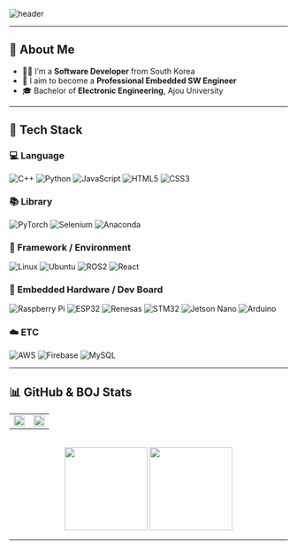 <!-- Header -->
![header](https://capsule-render.vercel.app/api?type=waving&color=gradient&height=300&section=header&text=Good%20to%20see%20you%20%F0%9F%A4%97&fontSize=40)

---

## 👀 About Me

- 🧑‍💻 I’m a **Software Developer** from South Korea  
- 🔧 I aim to become a **Professional Embedded SW Engineer**  
- 🎓 Bachelor of **Electronic Engineering**, Ajou University  

---

## 🧱 Tech Stack

### 💻 Language
![C++](https://img.shields.io/badge/C++-00599C?style=flat-square&logo=C%2B%2B&logoColor=white)
![Python](https://img.shields.io/badge/Python-3776AB?style=flat-square&logo=Python&logoColor=white)
![JavaScript](https://img.shields.io/badge/JavaScript-F7DF1E?style=flat-square&logo=JavaScript&logoColor=black)
![HTML5](https://img.shields.io/badge/HTML5-E34F26?style=flat-square&logo=HTML5&logoColor=white)
![CSS3](https://img.shields.io/badge/CSS3-1572B6?style=flat-square&logo=CSS3&logoColor=white)

### 📚 Library
![PyTorch](https://img.shields.io/badge/PyTorch-EE4C2C?style=flat-square&logo=PyTorch&logoColor=white)
![Selenium](https://img.shields.io/badge/Selenium-43B02A?style=flat-square&logo=Selenium&logoColor=white)
![Anaconda](https://img.shields.io/badge/Anaconda-44A833?style=flat-square&logo=Anaconda&logoColor=white)

### 🧰 Framework / Environment
![Linux](https://img.shields.io/badge/Linux-FCC624?style=flat-square&logo=linux&logoColor=black)
![Ubuntu](https://img.shields.io/badge/Ubuntu-E95420?style=flat-square&logo=Ubuntu&logoColor=white)
![ROS2](https://img.shields.io/badge/ROS2-22314E?style=flat-square&logo=ros&logoColor=white)
![React](https://img.shields.io/badge/React-61DAFB?style=flat-square&logo=React&logoColor=white)

### 🔌 Embedded Hardware / Dev Board
![Raspberry Pi](https://img.shields.io/badge/Raspberry%20Pi-C51A4A?style=flat-square&logo=raspberrypi&logoColor=white)
![ESP32](https://img.shields.io/badge/ESP32-000000?style=flat-square&logo=espressif&logoColor=white)
![Renesas](https://img.shields.io/badge/Renesas-0079C1?style=flat-square&logo=renesas&logoColor=white)
![STM32](https://img.shields.io/badge/STM32-03234B?style=flat-square&logo=stmicroelectronics&logoColor=white)
![Jetson Nano](https://img.shields.io/badge/Jetson%20Nano-76B900?style=flat-square&logo=nvidia&logoColor=white)
![Arduino](https://img.shields.io/badge/Arduino-00979D?style=flat-square&logo=Arduino&logoColor=white)

### ☁️ ETC
![AWS](https://img.shields.io/badge/Amazon%20AWS-232F3E?style=flat-square&logo=amazonaws&logoColor=white)
![Firebase](https://img.shields.io/badge/Firebase-FFCA28?style=flat-square&logo=firebase&logoColor=black)
![MySQL](https://img.shields.io/badge/MySQL-4479A1?style=flat-square&logo=MySQL&logoColor=white)

---

## 📊 GitHub & BOJ Stats

<div align="center">

<table>
<tr>
  <td>
    <img src="https://github-readme-stats.vercel.app/api?username=yeopbuddy&show_icons=true&theme=tokyonight" width="100%"/>
  </td>
  <td>
    <img src="https://github-readme-stats.vercel.app/api/top-langs/?username=yeopbuddy&layout=compact&theme=tokyonight" width="100%"/>
  </td>
</tr>
</table>

<br/>

<img src="http://mazassumnida.wtf/api/v2/generate_badge?boj=ssafy13kjohn0714" height="150" href="https://solved.ac/profile/ssafy13kjohn0714"/>
<img src="http://mazassumnida.wtf/api/v2/generate_badge?boj=kjohn0714" height="150" href="https://solved.ac/profile/kjohn0714"/>

</div>

---

